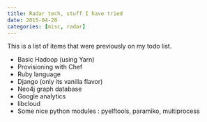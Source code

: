 ```yaml
---
title: Radar tech, stuff I have tried
date: 2015-04-28
categories: [misc, radar]
---
```


This is a list of items that were previously on my todo list.

* Basic Hadoop (using Yarn)
* Provisioning with Chef
* Ruby language
* Django (only its vanilla flavor)
* Neo4j graph database
* Google analytics
* libcloud
* Some nice python modules : pyelftools, paramiko, multiprocess

